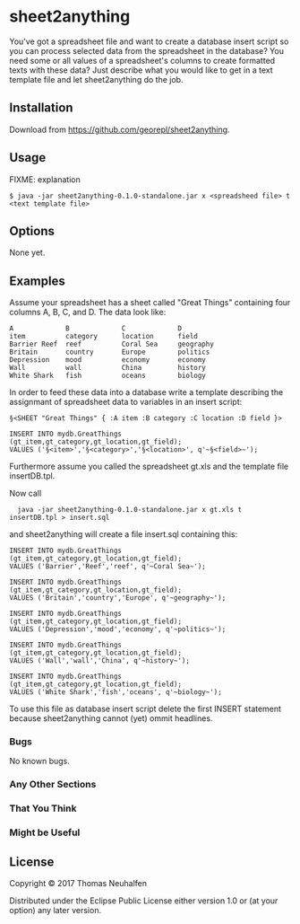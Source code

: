 # sheet2anything

You've got a spreadsheet file and want to create a database insert script so you can process selected data from the spreadsheet in the database?
You need some or all values of a spreadsheet's columns to create formatted texts with these data?
Just describe what you would like to get in a text template file and let sheet2anything do the job.

## Installation

Download from https://github.com/georepl/sheet2anything.

## Usage

FIXME: explanation

    $ java -jar sheet2anything-0.1.0-standalone.jar x <spreadsheed file> t <text template file>

## Options

None yet.

## Examples

Assume your spreadsheet has a sheet called "Great Things" containing four columns A, B, C, and D. The data look like:

    A             B             C             D
    item          category      location      field
    Barrier Reef  reef          Coral Sea     geography
    Britain       country       Europe        politics
    Depression    mood          economy       economy
    Wall          wall          China         history
    White Shark   fish          oceans        biology


In order to feed these data into a database write a template describing the assignmant of spreadsheet data to variables in an insert script:


    §<SHEET "Great Things" { :A item :B category :C location :D field }>

    INSERT INTO mydb.GreatThings (gt_item,gt_category,gt_location,gt_field);
    VALUES ('§<item>','§<category>','§<location>', q'~§<field>~');


Furthermore assume you called the spreadsheet gt.xls and the template file insertDB.tpl.

Now call

      java -jar sheet2anything-0.1.0-standalone.jar x gt.xls t insertDB.tpl > insert.sql

and sheet2anything will create a file insert.sql containing this:


    INSERT INTO mydb.GreatThings (gt_item,gt_category,gt_location,gt_field);
    VALUES ('Barrier','Reef','reef', q'~Coral Sea~');

    INSERT INTO mydb.GreatThings (gt_item,gt_category,gt_location,gt_field);
    VALUES ('Britain','country','Europe', q'~geography~');

    INSERT INTO mydb.GreatThings (gt_item,gt_category,gt_location,gt_field);
    VALUES ('Depression','mood','economy', q'~politics~');

    INSERT INTO mydb.GreatThings (gt_item,gt_category,gt_location,gt_field);
    VALUES ('Wall','wall','China', q'~history~');

    INSERT INTO mydb.GreatThings (gt_item,gt_category,gt_location,gt_field);
    VALUES ('White Shark','fish','oceans', q'~biology~');


To use this file as database insert script delete the first INSERT statement because sheet2anything cannot (yet) ommit headlines.

### Bugs

No known bugs.

### Any Other Sections
### That You Think
### Might be Useful

## License

Copyright © 2017 Thomas Neuhalfen

Distributed under the Eclipse Public License either version 1.0 or (at
your option) any later version.
